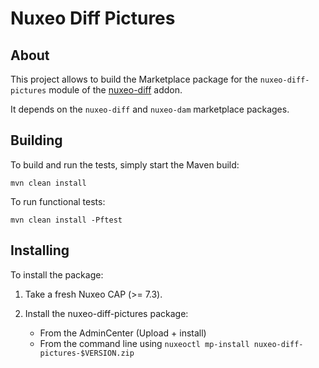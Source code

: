 # Nuxeo Diff Pictures

## About

This project allows to build the Marketplace package for the `nuxeo-diff-pictures` module of the
[nuxeo-diff](https://github.com/nuxeo/nuxeo-diff/) addon.

It depends on the `nuxeo-diff` and `nuxeo-dam` marketplace packages.

## Building

To build and run the tests, simply start the Maven build:

    mvn clean install

To run functional tests:

    mvn clean install -Pftest

## Installing

To install the package:

 1. Take a fresh Nuxeo CAP (>= 7.3).

 2. Install the nuxeo-diff-pictures package:
      - From the AdminCenter (Upload + install)
      - From the command line using `nuxeoctl mp-install nuxeo-diff-pictures-$VERSION.zip`
